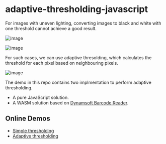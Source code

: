 # adaptive-thresholding-javascript

For images with uneven lighting, converting images to black and white with one threshold cannot achieve a good result.

![image](https://github.com/user-attachments/assets/76b5bdda-cf1b-4a09-9213-90141fa7cbe7)

![image](https://github.com/user-attachments/assets/42c104e0-00f6-4551-8a50-239e66b159b7)

For such cases, we can use adaptive thresolding, which calculates the threshold for each pixel based on neighbouring pixels.

![image](https://github.com/user-attachments/assets/a1ec094c-2d1a-41fe-89ae-c45fa0c32cac)


The demo in this repo contains two implmentation to perform adaptive thresholding.

* A pure JavaScript solution.
* A WASM solution based on [Dynamsoft Barcode Reader](https://www.dynamsoft.com/barcode-reader/overview/).

## Online Demos

* [Simple thresholding](https://tony-xlh.github.io/Color-Conversion-JavaScript/black-white.html)
* [Adaptive thresholding](https://tony-xlh.github.io/adaptive-thresholding-javascript/)

